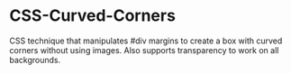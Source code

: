CSS-Curved-Corners
==================

CSS technique that manipulates #div margins to create a box with curved corners without using images. Also supports transparency to work on all backgrounds.